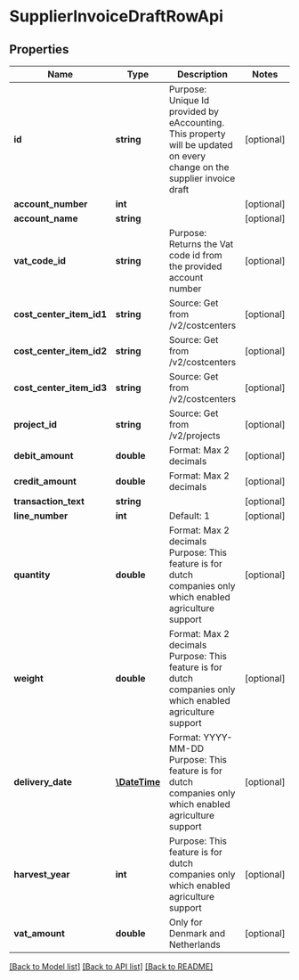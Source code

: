 # SupplierInvoiceDraftRowApi

## Properties
Name | Type | Description | Notes
------------ | ------------- | ------------- | -------------
**id** | **string** | Purpose: Unique Id provided by eAccounting. This property will be updated on every change on the supplier invoice draft | [optional] 
**account_number** | **int** |  | [optional] 
**account_name** | **string** |  | [optional] 
**vat_code_id** | **string** | Purpose: Returns the Vat code id from the provided account number | [optional] 
**cost_center_item_id1** | **string** | Source: Get from /v2/costcenters | [optional] 
**cost_center_item_id2** | **string** | Source: Get from /v2/costcenters | [optional] 
**cost_center_item_id3** | **string** | Source: Get from /v2/costcenters | [optional] 
**project_id** | **string** | Source: Get from /v2/projects | [optional] 
**debit_amount** | **double** | Format: Max 2 decimals | [optional] 
**credit_amount** | **double** | Format: Max 2 decimals | [optional] 
**transaction_text** | **string** |  | [optional] 
**line_number** | **int** | Default: 1 | [optional] 
**quantity** | **double** | Format: Max 2 decimals  Purpose: This feature is for dutch companies only which enabled agriculture support | [optional] 
**weight** | **double** | Format: Max 2 decimals  Purpose: This feature is for dutch companies only which enabled agriculture support | [optional] 
**delivery_date** | [**\DateTime**](\DateTime.md) | Format: YYYY-MM-DD  Purpose: This feature is for dutch companies only which enabled agriculture support | [optional] 
**harvest_year** | **int** | Purpose: This feature is for dutch companies only which enabled agriculture support | [optional] 
**vat_amount** | **double** | Only for Denmark and Netherlands | [optional] 

[[Back to Model list]](../../README.md#documentation-for-models) [[Back to API list]](../../README.md#documentation-for-api-endpoints) [[Back to README]](../../README.md)

